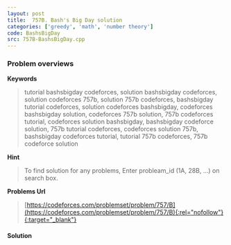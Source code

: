 ```yaml
---
layout: post
title:  757B. Bash's Big Day solution
categories: ['greedy', 'math', 'number theory']
code: BashsBigDay
src: 757B-BashsBigDay.cpp
---
```

### **Problem overviews**

**Keywords**
> tutorial bashsbigday codeforces, solution bashsbigday codeforces, solution codeforces 757b, solution 757b codeforces, bashsbigday tutorial codeforces, solution codeforces bashsbigday, codeforces bashsbigday solution, codeforces 757b solution, 757b codeforces tutorial, codeforces solution bashsbigday, bashsbigday codeforce solution, 757b tutorial codeforces, codeforces solution 757b, bashsbigday codeforces tutorial, tutorial 757b codeforces, 757b codeforce solution

**Hint**
> To find solution for any problems, Enter probleam_id (1A, 28B, ...) on search box. 

**Problems Url**
> [https://codeforces.com/problemset/problem/757/B](https://codeforces.com/problemset/problem/757/B){:rel="nofollow"}{:target="_blank"}

#### **Solution**



